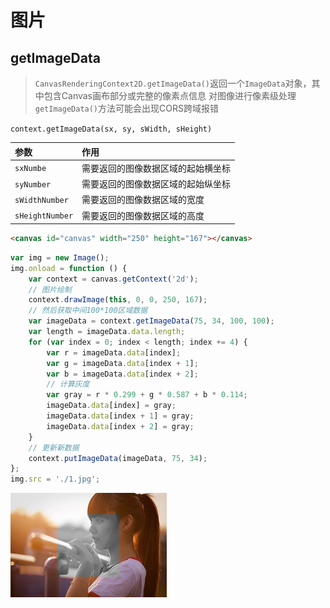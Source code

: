 # 图片

## getImageData

> `CanvasRenderingContext2D.getImageData()`返回一个`ImageData`对象，其中包含Canvas画布部分或完整的像素点信息
> 对图像进行像素级处理
> `getImageData()`方法可能会出现CORS跨域报错

`context.getImageData(sx, sy, sWidth, sHeight)`

|参数| 作用|
|:----|:----|
|`sxNumbe` | 需要返回的图像数据区域的起始横坐标|
|`syNumber` | 需要返回的图像数据区域的起始纵坐标|
|`sWidthNumber` | 需要返回的图像数据区域的宽度|
|`sHeightNumber` | 需要返回的图像数据区域的高度|

```html
<canvas id="canvas" width="250" height="167"></canvas>
```

```js
var img = new Image();
img.onload = function () {
    var context = canvas.getContext('2d');
    // 图片绘制
    context.drawImage(this, 0, 0, 250, 167);
    // 然后获取中间100*100区域数据
    var imageData = context.getImageData(75, 34, 100, 100);
    var length = imageData.data.length;
    for (var index = 0; index < length; index += 4) {
        var r = imageData.data[index];
        var g = imageData.data[index + 1];
        var b = imageData.data[index + 2];
        // 计算灰度
        var gray = r * 0.299 + g * 0.587 + b * 0.114;
        imageData.data[index] = gray;
        imageData.data[index + 1] = gray;
        imageData.data[index + 2] = gray;
    }
    // 更新新数据
    context.putImageData(imageData, 75, 34);
};
img.src = './1.jpg';
```

![](./__assets__/index-2022-03-29-15-49-12.png)
